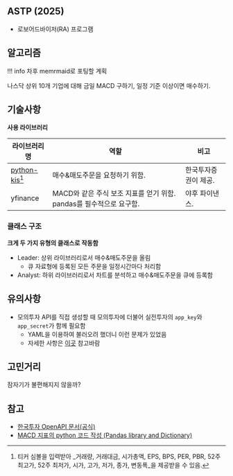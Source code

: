 ## ASTP (2025)

- 로보어드바이저(RA) 프로그램

## 알고리즘

!!! info
    차후 memrmaid로 포팅할 계획

나스닥 상위 10개 기업에 대해 금일 MACD 구하기, 일정 기준 이상이면 매수하기.

## 기술사항

**사용 라이브러리**

| 라이브러리명 | 역할 | 비고 |
| --- | --- | --- |
| [python-kis](https://github.com/Soju06/python-kis)[^1] | 매수&매도주문을 요청하기 위함. | 한국투자증권이 제공. |
| yfinance | MACD와 같은 주식 보조 지표를 얻기 위함. pandas를 필수적으로 요구함. | 야후 파이낸스. |

[^1]: 티커 심볼을 입력받아 _거래량, 거래대금, 시가총액, EPS, BPS, PER, PBR, 52주 최고가, 52주 최저가, 시가, 고가, 저가, 종가, 변동폭_을 제공받을 수 있음.

### 클래스 구조

**크게 두 가지 유형의 클래스로 작동함**

- Leader: 상위 라이브러리로서 매수&매도주문을 올림
    - 큐 자료형에 등록된 모든 주문을 일정시간마다 처리함
- Analyst: 하위 라이브러리로서 차트를 분석하고 매수&매도주문을 큐에 등록함

## 유의사항

- 모의투자 API를 직접 생성할 때 모의투자에 더불어 실전투자의 `app_key`와 `app_secret`가 함께 필요함
    - YAML을 이용하여 불러오려 했더니 이런 문제가 있었음
    - 자세한 사항은 [이곳](https://github.com/Soju06/python-kis/issues/39) 참고바람

## 고민거리

잠자기가 불편해지지 않을까?

## 참고

- [한국투자 OpenAPI 문서(공식)](https://apiportal.koreainvestment.com/apiservice/oauth2#L_5c87ba63-740a-4166-93ac-803510bb9c02)
- [MACD 지표의 python 코드 작성 (Pandas library and Dictionary)](https://pioneergu.github.io/posts/macd-code/#%EC%8B%A4%EC%8B%9C%EA%B0%84-macd-%EC%A7%80%ED%91%9C-%EB%AA%A8%EC%9D%98-%EA%B3%84%EC%82%B0)